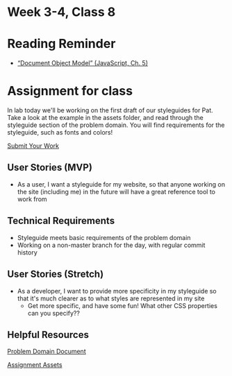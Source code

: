 # Week 3-4, Class 8

# Reading Reminder
* [“Document Object Model” (JavaScript, Ch. 5)](https://canvas.instructure.com/courses/990777/assignments/4229971)

# Assignment for class
In lab today we'll be working on the first draft of our styleguides for Pat. Take a look at the example in the assets folder, and read through the styleguide section of the problem domain. You will find requirements for the styleguide, such as fonts and colors!

[Submit Your Work](https://canvas.instructure.com/courses/990777/assignments/4229994)

## User Stories (MVP)
 - As a user, I want a styleguide for my website, so that anyone working on the site (including me) in the future will have a great reference tool to work from

## Technical Requirements
 - Styleguide meets basic requirements of the problem domain
 - Working on a non-master branch for the day, with regular commit history

## User Stories (Stretch)
 - As a developer, I want to provide more specificity in my styleguide so that it's much clearer as to what styles are represented in my site
    - Get more specific, and have some fun! What other CSS properties can you specify??

## Helpful Resources
[Problem Domain Document](week_3-4/assets/support.md)

[Assignment Assets](week_3-4/assets)
